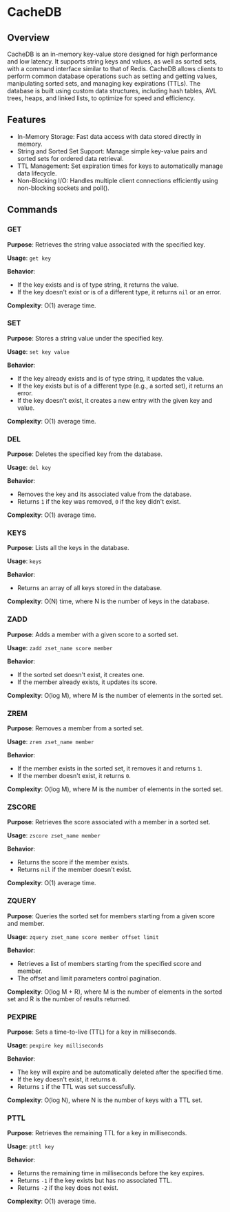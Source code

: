 # CacheDB
 
 ## Overview
CacheDB is an in-memory key-value store designed for high performance and low latency. It supports string keys and values, as well as sorted sets, with a command interface similar to that of Redis. CacheDB allows clients to perform common database operations such as setting and getting values, manipulating sorted sets, and managing key expirations (TTLs). The database is built using custom data structures, including hash tables, AVL trees, heaps, and linked lists, to optimize for speed and efficiency.

## Features

- In-Memory Storage: Fast data access with data stored directly in memory.
- String and Sorted Set Support: Manage simple key-value pairs and sorted sets for ordered data retrieval.
- TTL Management: Set expiration times for keys to automatically manage data lifecycle.
- Non-Blocking I/O: Handles multiple client connections efficiently using non-blocking sockets and poll().

## Commands

### GET

**Purpose**: Retrieves the string value associated with the specified key.

**Usage**: `get key`

**Behavior**: 

- If the key exists and is of type string, it returns the value.
- If the key doesn't exist or is of a different type, it returns `nil` or an error.

**Complexity**: O(1) average time.

### SET

**Purpose**: Stores a string value under the specified key.

**Usage**: `set key value`

**Behavior**: 

- If the key already exists and is of type string, it updates the value.
- If the key exists but is of a different type (e.g., a sorted set), it returns an error.
- If the key doesn't exist, it creates a new entry with the given key and value.

**Complexity**: O(1) average time.

### DEL

**Purpose**: Deletes the specified key from the database.

**Usage**: `del key`

**Behavior**: 

- Removes the key and its associated value from the database.
- Returns `1` if the key was removed, `0` if the key didn't exist.

**Complexity**: O(1) average time.

### KEYS

**Purpose**: Lists all the keys in the database.

**Usage**: `keys`

**Behavior**: 

- Returns an array of all keys stored in the database.

**Complexity**: O(N) time, where N is the number of keys in the database.

### ZADD

**Purpose**: Adds a member with a given score to a sorted set.

**Usage**: `zadd zset_name score member`

**Behavior**: 

- If the sorted set doesn't exist, it creates one.
- If the member already exists, it updates its score.

**Complexity**: O(log M), where M is the number of elements in the sorted set.

### ZREM

**Purpose**: Removes a member from a sorted set.

**Usage**: `zrem zset_name member`

**Behavior**: 

- If the member exists in the sorted set, it removes it and returns `1`.
- If the member doesn't exist, it returns `0`.

**Complexity**: O(log M), where M is the number of elements in the sorted set.

### ZSCORE

**Purpose**: Retrieves the score associated with a member in a sorted set.

**Usage**: `zscore zset_name member`

**Behavior**: 

- Returns the score if the member exists.
- Returns `nil` if the member doesn't exist.

**Complexity**: O(1) average time.

### ZQUERY

**Purpose**: Queries the sorted set for members starting from a given score and member.

**Usage**: `zquery zset_name score member offset limit`

**Behavior**: 

- Retrieves a list of members starting from the specified score and member.
- The offset and limit parameters control pagination.

**Complexity**: O(log M + R), where M is the number of elements in the sorted set and R is the number of results returned.

### PEXPIRE

**Purpose**: Sets a time-to-live (TTL) for a key in milliseconds.

**Usage**: `pexpire key milliseconds`

**Behavior**: 

- The key will expire and be automatically deleted after the specified time.
- If the key doesn't exist, it returns `0`.
- Returns `1` if the TTL was set successfully.

**Complexity**: O(log N), where N is the number of keys with a TTL set.

### PTTL

**Purpose**: Retrieves the remaining TTL for a key in milliseconds.

**Usage**: `pttl key`

**Behavior**: 

- Returns the remaining time in milliseconds before the key expires.
- Returns `-1` if the key exists but has no associated TTL.
- Returns `-2` if the key does not exist.

**Complexity**: O(1) average time.
